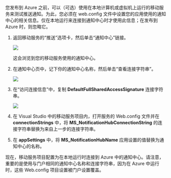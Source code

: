 
您发布到 Azure 之前，可以（可选）使用在本地计算机或虚拟机上运行的移动服务来测试推送通知。为此，您必须在 web.config 文件中设置您的应用使用的通知中心的相关信息。仅在本地运行来连接到通知中心时才使用此信息；在发布到 Azure 时，则忽略它。

1. 返回移动服务的“推送”选项卡，然后单击“通知中心”链接。

    ![](./media/mobile-services-dotnet-backend-configure-local-push/link-to-notification-hub.png)

    这会浏览到您的移动服务使用的通知中心。

2. 在通知中心页中，记下你的通知中心名称，然后单击“查看连接字符串”。

    ![](./media/mobile-services-dotnet-backend-configure-local-push/notification-hub-page.png)

3. 在“访问连接信息”中，复制 **DefaultFullSharedAccessSignature** 连接字符串。

    ![](./media/mobile-services-dotnet-backend-configure-local-push/notification-hub-connection-string.png)

4. 在 Visual Studio 中的移动服务项目内，打开服务的 Web.config 文件并在 **connectionStrings** 中，将 **MS_NotificationHubConnectionString** 的连接字符串替换为来自上一步的连接字符串。

5. 在 **appSettings** 中，将 **MS_NotificationHubName** 应用设置的值替换为通知中心的名称。

现在，移动服务项目配置为在本地运行时连接到 Azure 中的通知中心。请注意，重要的是使用与门户相同的通知中心名称和连接字符串，因为在 Azure 中运行时，这些 Web.config 项目设置被门户设置覆盖。

<!---HONumber=71-->